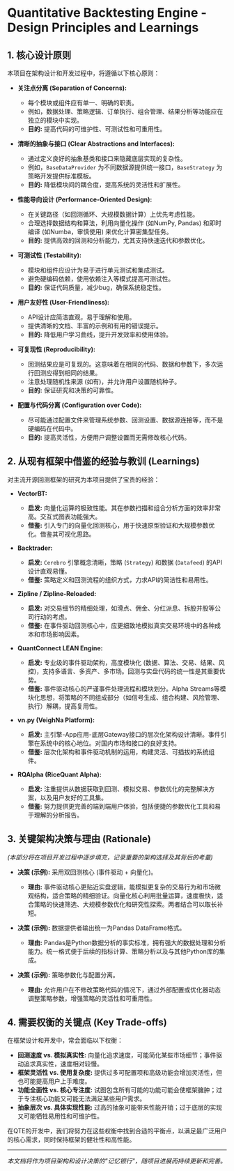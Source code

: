 # Quantitative Backtesting Engine - Design Principles and Learnings

## 1. 核心设计原则

本项目在架构设计和开发过程中，将遵循以下核心原则：

*   **关注点分离 (Separation of Concerns):**
    *   每个模块或组件应有单一、明确的职责。
    *   例如，数据处理、策略逻辑、订单执行、组合管理、结果分析等功能应在独立的模块中实现。
    *   **目的:** 提高代码的可维护性、可测试性和可重用性。

*   **清晰的抽象与接口 (Clear Abstractions and Interfaces):**
    *   通过定义良好的抽象基类和接口来隐藏底层实现的复杂性。
    *   例如，`BaseDataProvider` 为不同数据源提供统一接口，`BaseStrategy` 为策略开发提供标准模板。
    *   **目的:** 降低模块间的耦合度，提高系统的灵活性和扩展性。

*   **性能导向设计 (Performance-Oriented Design):**
    *   在关键路径（如回测循环、大规模数据计算）上优先考虑性能。
    *   合理选择数据结构和算法，利用向量化操作 (如NumPy, Pandas) 和即时编译 (如Numba，审慎使用) 来优化计算密集型任务。
    *   **目的:** 提供高效的回测和分析能力，尤其支持快速迭代和参数优化。

*   **可测试性 (Testability):**
    *   模块和组件应设计为易于进行单元测试和集成测试。
    *   避免硬编码依赖，使用依赖注入等模式提高可测试性。
    *   **目的:** 保证代码质量，减少bug，确保系统稳定性。

*   **用户友好性 (User-Friendliness):**
    *   API设计应简洁直观，易于理解和使用。
    *   提供清晰的文档、丰富的示例和有用的错误提示。
    *   **目的:** 降低用户学习曲线，提升开发效率和使用体验。

*   **可复现性 (Reproducibility):**
    *   回测结果应是可复现的。这意味着在相同的代码、数据和参数下，多次运行回测应得到相同的结果。
    *   注意处理随机性来源 (如有)，并允许用户设置随机种子。
    *   **目的:** 保证研究和决策的可靠性。

*   **配置与代码分离 (Configuration over Code):**
    *   尽可能通过配置文件来管理系统参数、回测设置、数据源连接等，而不是硬编码在代码中。
    *   **目的:** 提高灵活性，方便用户调整设置而无需修改核心代码。

## 2. 从现有框架中借鉴的经验与教训 (Learnings)

对主流开源回测框架的研究为本项目提供了宝贵的经验：

*   **VectorBT:**
    *   **启发:** 向量化运算的极致性能。其在参数扫描和组合分析方面的效率非常高。交互式图表功能强大。
    *   **借鉴:** 引入专门的向量化回测核心，用于快速原型验证和大规模参数优化。借鉴其可视化思路。

*   **Backtrader:**
    *   **启发:** `Cerebro` 引擎概念清晰，策略 (`Strategy`) 和数据 (`Datafeed`) 的API设计直观易懂。
    *   **借鉴:** 策略定义和回测流程的组织方式，力求API的简洁性和易用性。

*   **Zipline / Zipline-Reloaded:**
    *   **启发:** 对交易细节的精细处理，如滑点、佣金、分红派息、拆股并股等公司行动的考虑。
    *   **借鉴:** 在事件驱动回测核心中，应更细致地模拟真实交易环境中的各种成本和市场影响因素。

*   **QuantConnect LEAN Engine:**
    *   **启发:** 专业级的事件驱动架构，高度模块化 (数据、算法、交易、结果、风控)，支持多语言、多资产、多市场。回测与实盘代码的统一性是其重要优势。
    *   **借鉴:** 事件驱动核心的严谨事件处理流程和模块划分。Alpha Streams等模块化思想，将策略的不同组成部分（如信号生成、组合构建、风险管理、执行）解耦，提高复用性。

*   **vn.py (VeighNa Platform):**
    *   **启发:** 主引擎-App应用-底层Gateway接口的层次化架构设计清晰。事件引擎在系统中的核心地位。对国内市场和接口的良好支持。
    *   **借鉴:** 层次化架构和事件驱动机制的运用，构建灵活、可插拔的系统组件。

*   **RQAlpha (RiceQuant Alpha):**
    *   **启发:** 注重提供从数据获取到回测、模拟交易、参数优化的完整解决方案，以及用户友好的工具集。
    *   **借鉴:** 努力提供更完善的端到端用户体验，包括便捷的参数优化工具和易于理解的分析报告。

## 3. 关键架构决策与理由 (Rationale)

*(本部分将在项目开发过程中逐步填充，记录重要的架构选择及其背后的考量)*

*   **决策 (示例):** 采用双回测核心 (事件驱动 + 向量化)。
    *   **理由:** 事件驱动核心更贴近实盘逻辑，能模拟更复杂的交易行为和市场微观结构，适合策略的精细验证。向量化核心利用批量运算，速度极快，适合策略的快速筛选、大规模参数优化和研究性探索。两者结合可以取长补短。

*   **决策 (示例):** 数据提供者输出统一为Pandas DataFrame格式。
    *   **理由:** Pandas是Python数据分析的事实标准，拥有强大的数据处理和分析能力。统一格式便于后续的指标计算、策略分析以及与其他Python库的集成。

*   **决策 (示例):** 策略参数化与配置分离。
    *   **理由:** 允许用户在不修改策略代码的情况下，通过外部配置或优化器动态调整策略参数，增强策略的灵活性和可重用性。

## 4. 需要权衡的关键点 (Key Trade-offs)

在框架设计和开发中，常会面临以下权衡：

*   **回测速度 vs. 模拟真实性:** 向量化追求速度，可能简化某些市场细节；事件驱动追求真实性，速度相对较慢。
*   **框架灵活性 vs. 使用复杂度:** 提供过多可配置项和高级功能会增加灵活性，但也可能提高用户上手难度。
*   **功能全面性 vs. 核心专注度:** 试图包含所有可能的功能可能会使框架臃肿；过于专注核心功能又可能无法满足某些用户需求。
*   **抽象层次 vs. 具体实现性能:** 过高的抽象可能带来性能开销；过于底层的实现又可能牺牲易用性和可维护性。

在QTE的开发中，我们将努力在这些权衡中找到合适的平衡点，以满足最广泛用户的核心需求，同时保持框架的健壮性和高性能。

---
*本文档将作为项目架构和设计决策的"记忆银行"，随项目进展而持续更新和完善。* 